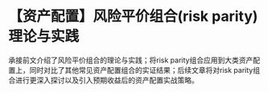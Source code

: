 # 【资产配置】风险平价组合(risk parity)理论与实践

承接前文介绍了风险平价组合的理论与实践；将risk parity组合应用到大类资产配置上，同时对比了其他常见资产配置组合的实证结果；后续文章将对risk parity组合进行更深入探讨以及引入预期收益后的资产配置实战策略。